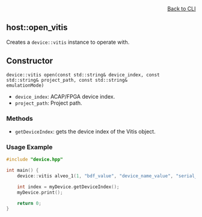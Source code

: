 <div id="readme" class="Box-body readme blob js-code-block-container">
<article class="markdown-body entry-content p-3 p-md-6" itemprop="text">
<p align="right">
<a href="https://github.com/fpgasystems/sgrt/blob/main/cli/manual.md#cli">Back to CLI</a>
</p>

## host::open_vitis

Creates a `device::vitis` instance to operate with.

## Constructor

<code>device::vitis open(const std::string& device_index, const std::string& project_path, const std::string& emulationMode)</code>

* `device_index`: ACAP/FPGA device index.
* `project_path`: Project path.

### Methods

* `getDeviceIndex`: gets the device index of the Vitis object. 

### Usage Example

```cpp
#include "device.hpp"

int main() {
    device::vitis alveo_1(1, "bdf_value", "device_name_value", "serial_value", "bin_file_value", "uuid_value", "ip0_value", "ip1_value", "mac0_value", "mac1_value", "platform_value");

    int index = myDevice.getDeviceIndex();
    myDevice.print();

    return 0;
}